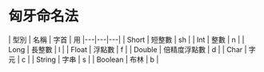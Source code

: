 # 匈牙命名法

| 型別 | 名稱 | 字首 | 用
|---|---|---|
| Short | 短整數 | sh |
| Int | 整數 | n |
| Long | 長整數 | l |
| Float | 浮點數 | f |
| Double | 倍精度浮點數 | d |
| Char | 字元 | c |
| String | 字串 | s |
| Boolean | 布林 | b |


